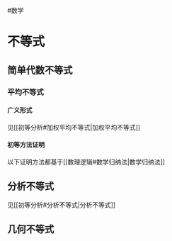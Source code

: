 #数学

# 不等式

## 简单代数不等式

### 平均不等式

#### 广义形式

见[[初等分析#加权平均不等式|加权平均不等式]]

#### 初等方法证明

以下证明方法都基于[[数理逻辑#数学归纳法|数学归纳法]]

## 分析不等式
见[[初等分析#分析不等式|分析不等式]]

## 几何不等式
